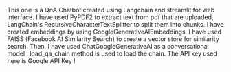 This one is a QnA Chatbot created using Langchain and streamlit for web interface.
I have used PyPDF2 to extract text from pdf that are uploaded, LangChain's RecursiveCharacterTextSplitter to split them into chunks.
I have created embeddings by using GoogleGenerativeAIEmbeddings.
I have used FAISS (Facebook AI Similarity Search) to  create a vector store for similarity search.
Then, I have used ChatGoogleGenerativeAI as a conversational model .
load_qa_chain method is used to load the chain.
The API key used here is Google API Key !
